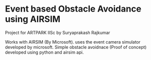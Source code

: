 # Event based Obstacle Avoidance using AIRSIM

Project for ARTPARK IISc by Suryaprakash Rajkumar

Works with AIRSIM (By Microsoft). uses the event camera simulator developed by microsoft. Simple obstacle avoidnace (Proof of concept) developed using python and airsim api.

